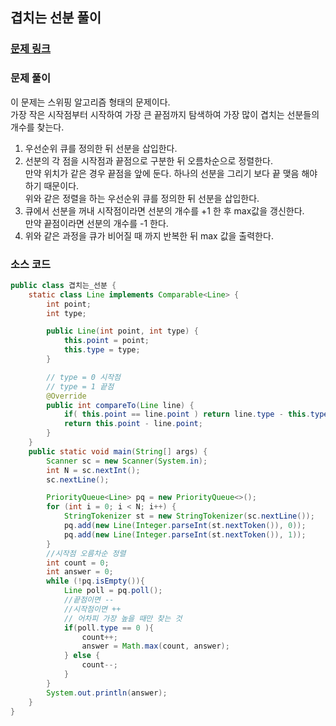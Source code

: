 ## 겹치는 선분 풀이


### [문제 링크](https://www.acmicpc.net/problem/1689)

### 문제 풀이
이 문제는 스위핑 알고리즘 형태의 문제이다. </br>
가장 작은 시작점부터 시작하여 가장 큰 끝점까지 탐색하여 가장 많이 겹치는 선분들의 개수를 찾는다. </br>
1. 우선순위 큐를 정의한 뒤 선분을 삽입한다.
2. 선분의 각 점을 시작점과 끝점으로 구분한 뒤 오름차순으로 정렬한다. </br>
만약 위치가 같은 경우 끝점을 앞에 둔다. 하나의 선분을 그리기 보다 끝 맺음 해야 하기 때문이다. </br>
위와 같은 정렬을 하는 우선순위 큐를 정의한 뒤 선분을 삽입한다.
3. 큐에서 선분을 꺼내 시작점이라면 선분의 개수를 +1 한 후 max값을 갱신한다. </br>
만약 끝점이라면 선분의 개수를 -1 한다.
4. 위와 같은 과정을 큐가 비어질 때 까지 반복한 뒤 max 값을 출력한다.


### 소스 코드
```java
public class 겹치는_선분 {
    static class Line implements Comparable<Line> {
        int point;
        int type;

        public Line(int point, int type) {
            this.point = point;
            this.type = type;
        }

        // type = 0 시작점
        // type = 1 끝점
        @Override
        public int compareTo(Line line) {
            if( this.point == line.point ) return line.type - this.type;
            return this.point - line.point;
        }
    }
    public static void main(String[] args) {
        Scanner sc = new Scanner(System.in);
        int N = sc.nextInt();
        sc.nextLine();

        PriorityQueue<Line> pq = new PriorityQueue<>();
        for (int i = 0; i < N; i++) {
            StringTokenizer st = new StringTokenizer(sc.nextLine());
            pq.add(new Line(Integer.parseInt(st.nextToken()), 0));
            pq.add(new Line(Integer.parseInt(st.nextToken()), 1));
        }
        //시작점 오름차순 정렬
        int count = 0;
        int answer = 0;
        while (!pq.isEmpty()){
            Line poll = pq.poll();
            //끝점이면 --
            //시작점이면 ++
            // 어차피 가장 높을 때만 찾는 것
            if(poll.type == 0 ){
                count++;
                answer = Math.max(count, answer);
            } else {
                count--;
            }
        }
        System.out.println(answer);
    }
}

```
